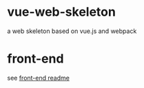 # vue-web-skeleton
a web skeleton based on vue.js and webpack

# front-end

see [front-end readme](./front-end)
